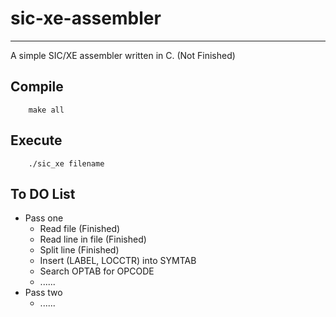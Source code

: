 # sic-xe-assembler
------------------
A simple SIC/XE assembler written in C. (Not Finished)

## Compile
```
    make all
```

## Execute
```
    ./sic_xe filename
```

## To DO List
* Pass one
    * Read file (Finished)
    * Read line in file (Finished)
    * Split line (Finished)
    * Insert (LABEL, LOCCTR) into SYMTAB
    * Search OPTAB for OPCODE
    * ......
* Pass two
    * ......
